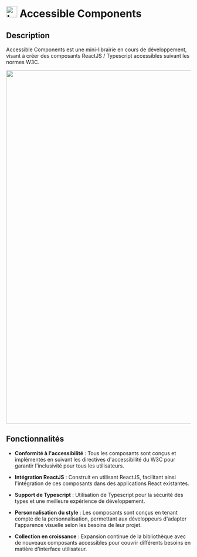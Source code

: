 # <img src="https://github.com/y28lyn/accessible-components/assets/97447648/8dacdc38-85ea-422e-a378-da5f4c384c2e" alt="Logo Accessible Components" width="30" height="30"> Accessible Components

## Description

Accessible Components est une mini-librairie en cours de développement, visant à créer des composants ReactJS / Typescript accessibles suivant les normes W3C.

<img width="960" alt="" src="https://github.com/y28lyn/accessible-components/assets/97447648/b9fe4f70-a616-4bca-afca-99f16b54a760">

## Fonctionnalités

- **Conformité à l'accessibilité** : Tous les composants sont conçus et implémentés en suivant les directives d'accessibilité du W3C pour garantir l'inclusivité pour tous les utilisateurs.

- **Intégration ReactJS** : Construit en utilisant ReactJS, facilitant ainsi l'intégration de ces composants dans des applications React existantes.

- **Support de Typescript** : Utilisation de Typescript pour la sécurité des types et une meilleure expérience de développement.

- **Personnalisation du style** : Les composants sont conçus en tenant compte de la personnalisation, permettant aux développeurs d'adapter l'apparence visuelle selon les besoins de leur projet.

- **Collection en croissance** : Expansion continue de la bibliothèque avec de nouveaux composants accessibles pour couvrir différents besoins en matière d'interface utilisateur.
